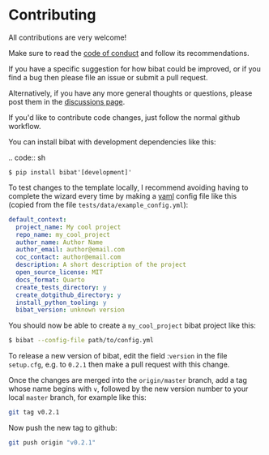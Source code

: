 Contributing
============

All contributions are very welcome!

Make sure to read the [code of
conduct](https://github.com/teddygroves/bibat/blob/main/CODE_OF_CONDUCT.md) and follow
its recommendations.

If you have a specific suggestion for how bibat could be improved, or if you
find a bug then please file an issue or submit a pull request.

Alternatively, if you have any more general thoughts or questions, please post
them in the [discussions page](https://github.com/teddygroves/bibat/discussions).

If you'd like to contribute code changes, just follow the normal github
workflow.

You can install bibat with development dependencies like this:

.. code:: sh

    $ pip install bibat'[development]'

To test changes to the template locally, I recommend avoiding having to complete
the wizard every time by making a [yaml](https://yaml.org/) config file like
this (copied from the file `tests/data/example_config.yml`):

```yaml
default_context:
  project_name: My cool project
  repo_name: my_cool_project
  author_name: Author Name
  author_email: author@email.com
  coc_contact: author@email.com
  description: A short description of the project
  open_source_license: MIT
  docs_format: Quarto
  create_tests_directory: y
  create_dotgithub_directory: y
  install_python_tooling: y
  bibat_version: unknown version
```

You should now be able to create a `my_cool_project` bibat project like this:

```sh
$ bibat --config-file path/to/config.yml
```

To release a new version of bibat, edit the field :`version` in the file
`setup.cfg`, e.g. to `0.2.1` then make a pull request with this change.

Once the changes are merged into the `origin/master` branch, add a tag whose
name begins with `v`, followed by the new version number to your local `master`
branch, for example like this:


```sh
git tag v0.2.1
```

Now push the new tag to github:

```sh
git push origin "v0.2.1"
```
